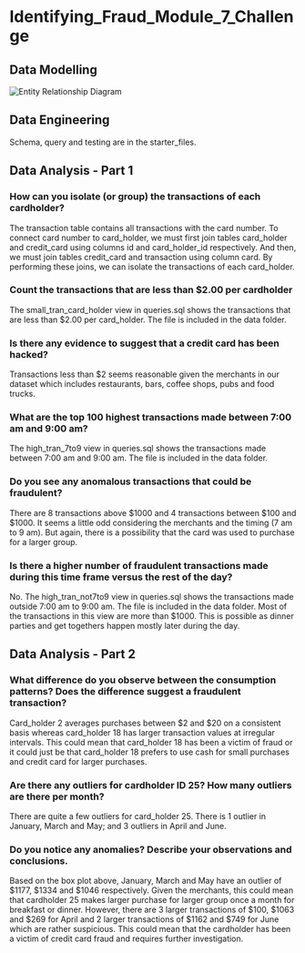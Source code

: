 # Identifying_Fraud_Module_7_Challenge
## Data Modelling
![Entity Relationship Diagram](https://assets.digitalocean.com/articles/alligator/boo.svg "Entity Relationship Diagram")

## Data Engineering
Schema, query and testing are in the starter_files.

## Data Analysis - Part 1
### How can you isolate (or group) the transactions of each cardholder?

The transaction table contains all transactions with the card number. To connect card number to card_holder, we must first join tables card_holder and credit_card using columns id and card_holder_id respectively. And then, we must join tables credit_card and transaction using column card. By performing these joins, we can isolate the transactions of each card_holder.

### Count the transactions that are less than $2.00 per cardholder
The small_tran_card_holder view in queries.sql shows the transactions that are less than $2.00 per card_holder. The file is included in the data folder.

### Is there any evidence to suggest that a credit card has been hacked?
Transactions less than $2 seems reasonable given the merchants in our dataset which includes restaurants, bars, coffee shops, pubs and food trucks.

### What are the top 100 highest transactions made between 7:00 am and 9:00 am?
The high_tran_7to9 view in queries.sql shows the transactions made between 7:00 am and 9:00 am. The file is included in the data folder.

### Do you see any anomalous transactions that could be fraudulent?
There are 8 transactions above $1000 and 4 transactions between $100 and $1000. It seems a little odd considering the merchants and the timing (7 am to 9 am). But again, there is a possibility that the card was used to purchase for a larger group.

### Is there a higher number of fraudulent transactions made during this time frame versus the rest of the day?
No. The high_tran_not7to9 view in queries.sql shows the transactions made outside 7:00 am to 9:00 am. The file is included in the data folder. Most of the transactions in this view are more than $1000. This is possible as dinner parties and get togethers happen mostly later during the day.

## Data Analysis - Part 2

### What difference do you observe between the consumption patterns? Does the difference suggest a fraudulent transaction?
Card_holder 2 averages purchases between $2 and $20 on a consistent basis whereas card_holder 18 has larger transaction values at irregular intervals. This could mean that card_holder 18 has been a victim of fraud or it could just be that card_holder 18 prefers to use cash for small purchases and credit card for larger purchases.

### Are there any outliers for cardholder ID 25? How many outliers are there per month?
There are quite a few outliers for card_holder 25. There is 1 outlier in January, March and May; and 3 outliers in April and June.

### Do you notice any anomalies? Describe your observations and conclusions.
Based on the box plot above, January, March and May have an outlier of $1177, $1334 and $1046 respectively. Given the merchants, this could mean that cardholder 25 makes larger purchase for larger group once a month for breakfast or dinner. However, there are 3 larger transactions of $100, $1063 and $269 for April and 2 larger transactions of $1162 and $749 for June which are rather suspicious. This could mean that the cardholder has been a victim of credit card fraud and requires further investigation.